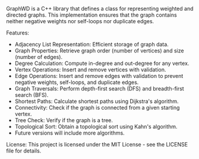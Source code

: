 GraphWD is a C++ library that defines a class for representing weighted and directed graphs.
This implementation ensures that the graph contains neither negative weights nor self-loops nor duplicate edges.

Features:
- Adjacency List Representation: Efficient storage of graph data.
- Graph Properties: Retrieve graph order (number of vertices) and size (number of edges).
- Degree Calculation: Compute in-degree and out-degree for any vertex.
- Vertex Operations: Insert and remove vertices with validation.
- Edge Operations: Insert and remove edges with validation to prevent negative weights, self-loops, and duplicate edges.
- Graph Traversals: Perform depth-first search (DFS) and breadth-first search (BFS).
- Shortest Paths: Calculate shortest paths using Dijkstra's algorithm.
- Connectivity: Check if the graph is connected from a given starting vertex.
- Tree Check: Verify if the graph is a tree.
- Topological Sort: Obtain a topological sort using Kahn's algorithm.
- Future versions will include more algorithms.

License:
This project is licensed under the MIT License - see the LICENSE file for details.

